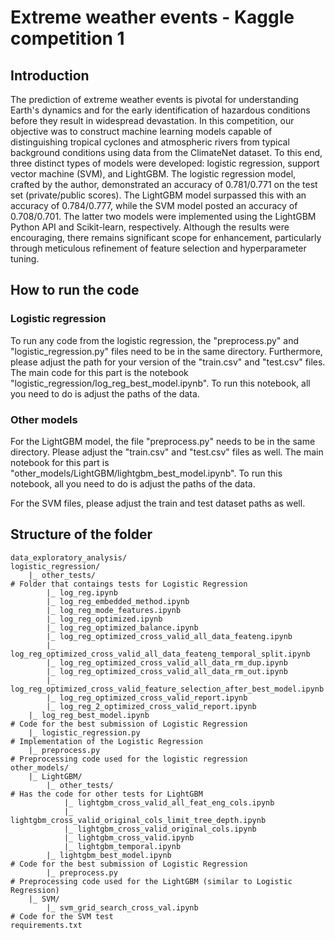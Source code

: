 # Extreme weather events - Kaggle competition 1

## Introduction

The prediction of extreme weather events is pivotal for understanding Earth's dynamics and for the early identification of hazardous conditions before they result in widespread devastation. In this competition, our objective was to construct machine learning models capable of distinguishing tropical cyclones and atmospheric rivers from typical background conditions using data from the ClimateNet dataset. To this end, three distinct types of models were developed: logistic regression, support vector machine (SVM), and LightGBM. The logistic regression model, crafted by the author, demonstrated an accuracy of 0.781/0.771 on the test set (private/public scores). The LightGBM model surpassed this with an accuracy of 0.784/0.777, while the SVM model posted an accuracy of 0.708/0.701. The latter two models were implemented using the LightGBM Python API and Scikit-learn, respectively. Although the results were encouraging, there remains significant scope for enhancement, particularly through meticulous refinement of feature selection and hyperparameter tuning.

## How to run the code

### Logistic regression

To run any code from the logistic regression, the "preprocess.py" and "logistic_regression.py" files need to be in the same directory. Furthermore, please adjust the path for your version of the "train.csv" and "test.csv" files. The main code for this part is the notebook "logistic_regression/log_reg_best_model.ipynb". To run this notebook, all you need to do is adjust the paths of the data. 

### Other models

For the LightGBM model, the file "preprocess.py" needs to be in the same directory. Please adjust the "train.csv" and "test.csv" files as well. The main notebook for this part is "other_models/LightGBM/lightgbm_best_model.ipynb". To run this notebook, all you need to do is adjust the paths of the data.

For the SVM files, please adjust the train and test dataset paths as well.

## Structure of the folder

```
data_exploratory_analysis/
logistic_regression/
    |_ other_tests/                                                             # Folder that contaings tests for Logistic Regression
        |_ log_reg.ipynb
        |_ log_reg_embedded_method.ipynb
        |_ log_reg_mode_features.ipynb
        |_ log_reg_optimized.ipynb
        |_ log_reg_optimized_balance.ipynb
        |_ log_reg_optimized_cross_valid_all_data_feateng.ipynb
        |_ log_reg_optimized_cross_valid_all_data_feateng_temporal_split.ipynb
        |_ log_reg_optimized_cross_valid_all_data_rm_dup.ipynb
        |_ log_reg_optimized_cross_valid_all_data_rm_out.ipynb
        |_ log_reg_optimized_cross_valid_feature_selection_after_best_model.ipynb
        |_ log_reg_optimized_cross_valid_report.ipynb
        |_ log_reg_2_optimized_cross_valid_report.ipynb
    |_ log_reg_best_model.ipynb                                                 # Code for the best submission of Logistic Regression                 
    |_ logistic_regression.py                                                   # Implementation of the Logistic Regression
    |_ preprocess.py                                                            # Preprocessing code used for the logistic regression
other_models/
    |_ LightGBM/
        |_ other_tests/                                                         # Has the code for other tests for LightGBM
            |_ lightgbm_cross_valid_all_feat_eng_cols.ipynb
            |_ lightgbm_cross_valid_original_cols_limit_tree_depth.ipynb
            |_ lightgbm_cross_valid_original_cols.ipynb
            |_ lightgbm_cross_valid.ipynb
            |_ lightgbm_temporal.ipynb
        |_ lightgbm_best_model.ipynb                                           # Code for the best submission of Logistic Regression
        |_ preprocess.py                                                       # Preprocessing code used for the LightGBM (similar to Logistic Regression)
    |_ SVM/
        |_ svm_grid_search_cross_val.ipynb                                     # Code for the SVM test
requirements.txt
```
